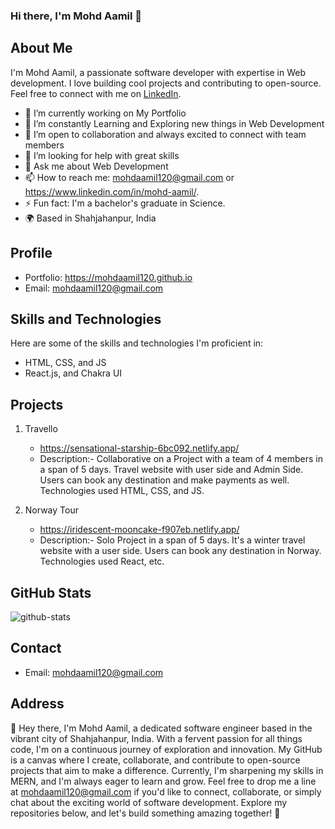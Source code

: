 ### Hi there, I'm Mohd Aamil 👋


## About Me

I'm Mohd Aamil, a passionate software developer with expertise in Web development. I love building cool projects and contributing to open-source. Feel free to connect with me on [LinkedIn](https://www.linkedin.com/in/mohd-aamil/).

- 🔭 I’m currently working on My Portfolio
- 🌱 I’m constantly Learning and Exploring new things in Web Development 
- 👯 I’m open to collaboration and always excited to connect with team members
- 🤔 I’m looking for help with great skills
- 💬 Ask me about Web Development
- 📫 How to reach me: mohdaamil120@gmail.com or https://www.linkedin.com/in/mohd-aamil/. 
- ⚡ Fun fact: I'm a bachelor's graduate in Science.
- 🌍 Based in Shahjahanpur, India

## Profile

- Portfolio: https://mohdaamil120.github.io
- Email: mohdaamil120@gmail.com

## Skills and Technologies

Here are some of the skills and technologies I'm proficient in:
* HTML, CSS, and JS
* React.js, and Chakra UI

## Projects

1. Travello
     * https://sensational-starship-6bc092.netlify.app/
     * Description:- Collaborative on a Project with a team of 4 members in a span of 5 days. Travel website with user side and Admin Side. Users can book any destination and make 
       payments as well. Technologies used HTML, CSS, and JS. 

2. Norway Tour
     * https://iridescent-mooncake-f907eb.netlify.app/
     * Description:- Solo Project in a span of 5 days. It's a winter travel website with a user side. Users can book any destination in Norway. Technologies used React, etc.

## GitHub Stats

<img src="https://github-readme-stats.vercel.app/api?username=iampawan&&show_icons=true&title_color=ffffff&icon_color=bb2acf&text_color=daf7dc&bg_color=151515" alt="github-stats"/>

## Contact

- Email: mohdaamil120@gmail.com

## Address

👋 Hey there, I'm Mohd Aamil, a dedicated software engineer based in the vibrant city of Shahjahanpur, India. With a fervent passion for all things code, I'm on a continuous journey of exploration and innovation. My GitHub is a canvas where I create, collaborate, and contribute to open-source projects that aim to make a difference. Currently, I'm sharpening my skills in MERN, and I'm always eager to learn and grow. Feel free to drop me a line at mohdaamil120@gmail.com if you'd like to connect, collaborate, or simply chat about the exciting world of software development. Explore my repositories below, and let's build something amazing together! 🚀


<!--
**mohdaamil120/mohdaamil120** is a ✨ _special_ ✨ repository because its `README.md` (this file) appears on your GitHub profile.

Here are some ideas to get you started:

- 🔭 I’m currently working on ...
- 🌱 I’m currently learning ...
- 👯 I’m looking to collaborate on ...
- 🤔 I’m looking for help with ...
- 💬 Ask me about ...
- 📫 How to reach me: ...
- 😄 Pronouns: ...
- ⚡ Fun fact: ...
-->
